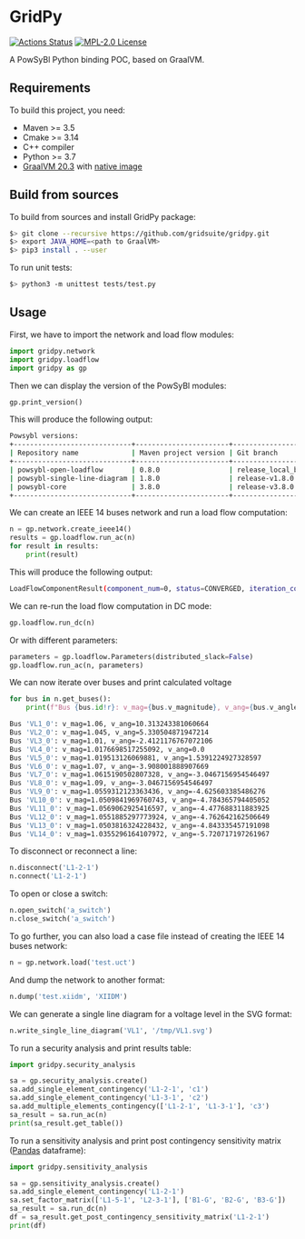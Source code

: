 # GridPy

[![Actions Status](https://github.com/gridsuite/gridpy/workflows/CI/badge.svg)](https://github.com/gridsuite/gridpy/actions)
[![MPL-2.0 License](https://img.shields.io/badge/license-MPL_2.0-blue.svg)](https://www.mozilla.org/en-US/MPL/2.0/)

A PowSyBl Python binding POC, based on GraalVM.


## Requirements

To build this project, you need:
- Maven >= 3.5
- Cmake >= 3.14
- C++ compiler
- Python >= 3.7
- [GraalVM 20.3](https://github.com/graalvm/graalvm-ce-builds/releases/tag/vm-20.3.0) with [native image](https://www.graalvm.org/reference-manual/native-image/#install-native-image)

## Build from sources

To build from sources and install GridPy package:
```bash
$> git clone --recursive https://github.com/gridsuite/gridpy.git
$> export JAVA_HOME=<path to GraalVM>
$> pip3 install . --user
```

To run unit tests:
```bash
$> python3 -m unittest tests/test.py
```

## Usage

First, we have to import the network and load flow modules:
```python
import gridpy.network
import gridpy.loadflow
import gridpy as gp
```

Then we can display the version of the PowSyBl modules:
```python
gp.print_version()
```

This will produce the following output:
```bash
Powsybl versions:
+-----------------------------+-----------------------+----------------------+------------------------------------------+-------------------------------+
| Repository name             | Maven project version | Git branch           | Git version                              | Build timestamp               |
+-----------------------------+-----------------------+----------------------+------------------------------------------+-------------------------------+
| powsybl-open-loadflow       | 0.8.0                 | release_local_branch | f9a97212f1dc8044ce594a955b99bd15d51166f0 | 2020-12-03T11:19:20.148+01:00 |
| powsybl-single-line-diagram | 1.8.0                 | release-v1.8.0       | 5f2ae361960b103859a59a398cb64b3feea3e6d5 | 2020-12-02T16:45:54.389+01:00 |
| powsybl-core                | 3.8.0                 | release-v3.8.0       | cc3a4fc671bc63d71af7d03b68f2e48b91fd2325 | 2020-12-02T10:34:03.925+01:00 |
+-----------------------------+-----------------------+----------------------+------------------------------------------+-------------------------------+
```

We can create an IEEE 14 buses network and run a load flow computation:
```python
n = gp.network.create_ieee14()
results = gp.loadflow.run_ac(n)
for result in results:
    print(result)
```

This will produce the following output:
```bash
LoadFlowComponentResult(component_num=0, status=CONVERGED, iteration_count=3, slack_bus_id='VL4_0', slack_bus_active_power_mismatch=-0.006081)
```

We can re-run the load flow computation in DC mode:
```python
gp.loadflow.run_dc(n)
```

Or with different parameters:
```python
parameters = gp.loadflow.Parameters(distributed_slack=False)
gp.loadflow.run_ac(n, parameters)
```

We can now iterate over buses and print calculated voltage
```python
for bus in n.get_buses():
    print(f"Bus {bus.id!r}: v_mag={bus.v_magnitude}, v_ang={bus.v_angle}")
```
```bash
Bus 'VL1_0': v_mag=1.06, v_ang=10.313243381060664
Bus 'VL2_0': v_mag=1.045, v_ang=5.330504871947214
Bus 'VL3_0': v_mag=1.01, v_ang=-2.4121176767072106
Bus 'VL4_0': v_mag=1.0176698517255092, v_ang=0.0
Bus 'VL5_0': v_mag=1.019513126069881, v_ang=1.5391224927328597
Bus 'VL6_0': v_mag=1.07, v_ang=-3.908001888907669
Bus 'VL7_0': v_mag=1.0615190502807328, v_ang=-3.0467156954546497
Bus 'VL8_0': v_mag=1.09, v_ang=-3.0467156954546497
Bus 'VL9_0': v_mag=1.0559312123363436, v_ang=-4.625603385486276
Bus 'VL10_0': v_mag=1.0509841969760743, v_ang=-4.784365794405052
Bus 'VL11_0': v_mag=1.0569062925416597, v_ang=-4.477688311883925
Bus 'VL12_0': v_mag=1.0551885297773924, v_ang=-4.762642162506649
Bus 'VL13_0': v_mag=1.0503816324228432, v_ang=-4.843335457191098
Bus 'VL14_0': v_mag=1.0355296164107972, v_ang=-5.720717197261967
```

To disconnect or reconnect a line:
```python
n.disconnect('L1-2-1')
n.connect('L1-2-1')
```

To open or close a switch:
```python
n.open_switch('a_switch')
n.close_switch('a_switch')
```

To go further, you can also load a case file instead of creating the IEEE 14 buses network:
```python
n = gp.network.load('test.uct')
```

And dump the network to another format:
```python
n.dump('test.xiidm', 'XIIDM')
```

We can generate a single line diagram for a voltage level in the SVG format:
```python
n.write_single_line_diagram('VL1', '/tmp/VL1.svg')
```

To run a security analysis and print results table:
```python
import gridpy.security_analysis

sa = gp.security_analysis.create()
sa.add_single_element_contingency('L1-2-1', 'c1')
sa.add_single_element_contingency('L1-3-1', 'c2')
sa.add_multiple_elements_contingency(['L1-2-1', 'L1-3-1'], 'c3')
sa_result = sa.run_ac(n)
print(sa_result.get_table())
```

To run a sensitivity analysis and print post contingency sensitivity matrix ([Pandas](https://pandas.pydata.org/) dataframe):
```python
import gridpy.sensitivity_analysis

sa = gp.sensitivity_analysis.create()
sa.add_single_element_contingency('L1-2-1')
sa.set_factor_matrix(['L1-5-1', 'L2-3-1'], ['B1-G', 'B2-G', 'B3-G'])
sa_result = sa.run_dc(n)
df = sa_result.get_post_contingency_sensitivity_matrix('L1-2-1')
print(df)
```
